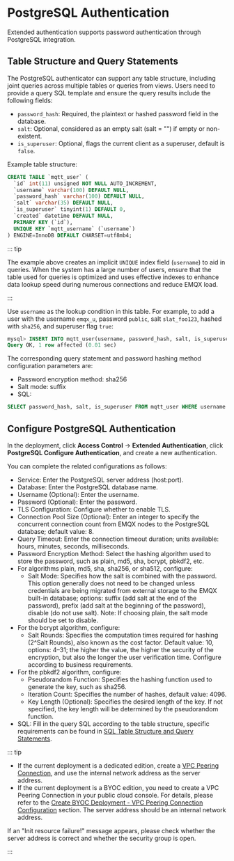 # PostgreSQL Authentication

Extended authentication supports password authentication through PostgreSQL integration.

## Table Structure and Query Statements

The PostgreSQL authenticator can support any table structure, including joint queries across multiple tables or queries from views. Users need to provide a query SQL template and ensure the query results include the following fields:

- `password_hash`: Required, the plaintext or hashed password field in the database.
- `salt`: Optional, considered as an empty salt (salt = "") if empty or non-existent.
- `is_superuser`: Optional, flags the current client as a superuser, default is `false`.

Example table structure:

```sql
CREATE TABLE `mqtt_user` (
  `id` int(11) unsigned NOT NULL AUTO_INCREMENT,
  `username` varchar(100) DEFAULT NULL,
  `password_hash` varchar(100) DEFAULT NULL,
  `salt` varchar(35) DEFAULT NULL,
  `is_superuser` tinyint(1) DEFAULT 0,
  `created` datetime DEFAULT NULL,
  PRIMARY KEY (`id`),
  UNIQUE KEY `mqtt_username` (`username`)
) ENGINE=InnoDB DEFAULT CHARSET=utf8mb4;
```

::: tip 

The example above creates an implicit `UNIQUE` index field (`username`) to aid in queries. When the system has a large number of users, ensure that the table used for queries is optimized and uses effective indexes to enhance data lookup speed during numerous connections and reduce EMQX load. 

:::

Use `username` as the lookup condition in this table. For example, to add a user with the username `emqx_u`, password `public`, salt `slat_foo123`, hashed with `sha256`, and superuser flag `true`:

```sql
mysql> INSERT INTO mqtt_user(username, password_hash, salt, is_superuser) VALUES ('emqx_u', SHA2(concat('public', 'slat_foo123'), 256), 'slat_foo123', 1);
Query OK, 1 row affected (0.01 sec)
```

The corresponding query statement and password hashing method configuration parameters are:

- Password encryption method: sha256
- Salt mode: suffix
- SQL:

```sql
SELECT password_hash, salt, is_superuser FROM mqtt_user WHERE username = ${username} LIMIT 1
```

## Configure PostgreSQL Authentication

In the deployment, click **Access Control** -> **Extended Authentication**, click **PostgreSQL Configure Authentication**, and create a new authentication.

You can complete the related configurations as follows:

- Service: Enter the PostgreSQL server address (host:port).
- Database: Enter the PostgreSQL database name.
- Username (Optional): Enter the username.
- Password (Optional): Enter the password.
- TLS Configuration: Configure whether to enable TLS.
- Connection Pool Size (Optional): Enter an integer to specify the concurrent connection count from EMQX nodes to the PostgreSQL database; default value: 8.
- Query Timeout: Enter the connection timeout duration; units available: hours, minutes, seconds, milliseconds.
- Password Encryption Method: Select the hashing algorithm used to store the password, such as plain, md5, sha, bcrypt, pbkdf2, etc.
- For algorithms plain, md5, sha, sha256, or sha512, configure:
  - Salt Mode: Specifies how the salt is combined with the password. This option generally does not need to be changed unless credentials are being migrated from external storage to the EMQX built-in database; options: suffix (add salt at the end of the password), prefix (add salt at the beginning of the password), disable (do not use salt). Note: If choosing plain, the salt mode should be set to disable.
- For the bcrypt algorithm, configure:
  - Salt Rounds: Specifies the computation times required for hashing (2^Salt Rounds), also known as the cost factor. Default value: 10, options: 4–31; the higher the value, the higher the security of the encryption, but also the longer the user verification time. Configure according to business requirements.
- For the pbkdf2 algorithm, configure:
  - Pseudorandom Function: Specifies the hashing function used to generate the key, such as sha256.
  - Iteration Count: Specifies the number of hashes, default value: 4096.
  - Key Length (Optional): Specifies the desired length of the key. If not specified, the key length will be determined by the pseudorandom function.
- SQL: Fill in the query SQL according to the table structure, specific requirements can be found in [SQL Table Structure and Query Statements](https://docs.emqx.com/en/enterprise/latest/access-control/authn/mysql.html#sql-table-structure-and-query-statements).

::: tip

- If the current deployment is a dedicated edition, create a [VPC Peering Connection](./vpc_peering.md), and use the internal network address as the server address.
- If the current deployment is a BYOC edition, you need to create a VPC Peering Connection in your public cloud console. For details, please refer to the [Create BYOC Deployment - VPC Peering Connection Configuration](../create/byoc.md#vpc-peering-connection-configuration) section. The server address should be an internal network address.

If an "Init resource failure!" message appears, please check whether the server address is correct and whether the security group is open. 

:::
